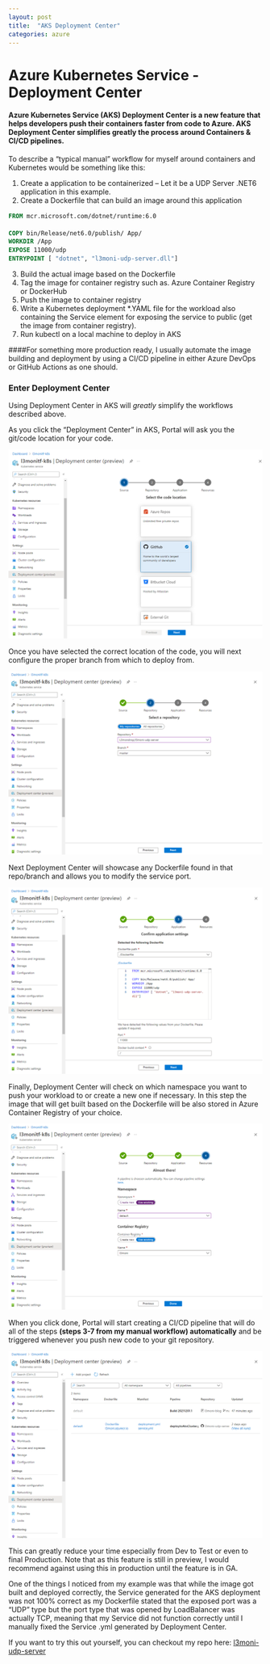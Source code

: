 ```yaml
---
layout: post
title:  "AKS Deployment Center"
categories: azure
---
```


# Azure Kubernetes Service - Deployment Center

#### Azure Kubernetes Service (AKS) Deployment Center is a new feature that helps developers push their containers faster from code to Azure. AKS Deployment Center simplifies greatly the process around Containers & CI/CD pipelines.
To describe a “typical manual” workflow for myself around containers and Kubernetes would be something like this:
1.	Create a application to be containerized – Let it be a UDP Server .NET6 application in this example.
2.	Create a Dockerfile that can build an image around this application
```Dockerfile
FROM mcr.microsoft.com/dotnet/runtime:6.0

COPY bin/Release/net6.0/publish/ App/
WORKDIR /App
EXPOSE 11000/udp
ENTRYPOINT [ "dotnet", "l3moni-udp-server.dll"]
```
3.	Build the actual image based on the Dockerfile
4.	Tag the image for container registry such as. Azure Container Registry or DockerHub
5.	Push the image to container registry
6.	Write a Kubernetes deployment *.YAML file for the workload also containing the Service element for exposing the service to public (get the image from container registry).
7.	Run kubectl on a local machine to deploy in AKS

####For something more production ready, I usually automate the image building and deployment by using a CI/CD pipeline in either Azure DevOps or GitHub Actions as one should.
### Enter Deployment Center
Using Deployment Center in AKS will _greatly_ simplify the workflows described above. 

As you click the “Deployment Center” in AKS, Portal will ask you the git/code location for your code.

![instructions-screenshot](/assets/aksdc/1.png)

Once you have selected the correct location of the code, you will next configure the proper branch from which to deploy from.

![instructions-screenshot](/assets/aksdc/2.png)

Next Deployment Center will showcase any Dockerfile found in that repo/branch and allows you to modify the service port.

![instructions-screenshot](/assets/aksdc/3.png)

Finally, Deployment Center will check on which namespace you want to push your workload to or create a new one if necessary. In this step the image that will get built based on the Dockerfile will be also stored in Azure Container Registry of your choice. 

![instructions-screenshot](/assets/aksdc/4.png)

When you click done, Portal will start creating a CI/CD pipeline that will do all of the steps <b>(steps 3-7 from my manual workflow) automatically</b> and be triggered whenever you push new code to your git repository.

![instructions-screenshot](/assets/aksdc/5.png)

This can greatly reduce your time especially from Dev to Test or even to final Production. Note that as this feature is still in preview, I would recommend against using this in production until the feature is in GA. 

One of the things I noticed from my example was that while the image got built and deployed correctly, the Service generated for the AKS deployment was not 100% correct as my Dockerfile stated that the exposed port was a “UDP” type but the port type that was opened by LoadBalancer was actually TCP, meaning that my Service did not function correctly until I manually fixed the Service .yml generated by Deployment Center.

If you want to try this out yourself, you can checkout my repo here: [l3moni-udp-server](https://github.com/L3mondrop/l3moni-udp-server)
